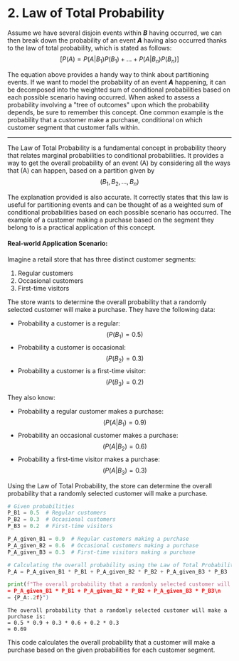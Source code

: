 # 2. Law of Total Probability
Assume we have several disjoin events within ***B*** having occurred, we can then break down the probability of an event ***A*** having also occurred thanks to the law of total probability, which is stated as follows: 
$$[ P(A) = P(A|B_1) P(B_1) + \dots + P(A|B_n) P(B_n) ]$$

The equation above provides a handy way to think about partitioning events. If we want to model the probability of an event ***A*** happening, it can be decomposed into the weighted sum of conditional probabilities based on each possible scenario having occurred. When asked to assess a probability involving a "tree of outcomes" upon which the probability depends, be sure to remember this concept.
One common example is the probability that a customer make a purchase, conditional on which customer segment that customer falls within. 

----

The Law of Total Probability is a fundamental concept in probability theory that relates marginal probabilities to conditional probabilities. It provides a way to get the overall probability of an event \(A\) by considering all the ways that \(A\) can happen, based on a partition given by $$(B_1, B_2, \dots, B_n)$$

The explanation provided is also accurate. It correctly states that this law is useful for partitioning events and can be thought of as a weighted sum of conditional probabilities based on each possible scenario has occurred. The example of a customer making a purchase based on the segment they belong to is a practical application of this concept.

#### **Real-world Application Scenario**:
Imagine a retail store that has three distinct customer segments: 
1. Regular customers
2. Occasional customers
3. First-time visitors

The store wants to determine the overall probability that a randomly selected customer will make a purchase. They have the following data:
- Probability a customer is a regular: $$( P(B_1) = 0.5 )$$
- Probability a customer is occasional: $$( P(B_2) = 0.3 )$$
- Probability a customer is a first-time visitor: $$( P(B_3) = 0.2 )$$

They also know:
- Probability a regular customer makes a purchase: $$( P(A|B_1) = 0.9 )$$
- Probability an occasional customer makes a purchase: $$( P(A|B_2) = 0.6 )$$
- Probability a first-time visitor makes a purchase: $$( P(A|B_3) = 0.3 )$$

Using the Law of Total Probability, the store can determine the overall probability that a randomly selected customer will make a purchase.

```python
# Given probabilities
P_B1 = 0.5  # Regular customers
P_B2 = 0.3  # Occasional customers
P_B3 = 0.2  # First-time visitors

P_A_given_B1 = 0.9  # Regular customers making a purchase
P_A_given_B2 = 0.6  # Occasional customers making a purchase
P_A_given_B3 = 0.3  # First-time visitors making a purchase

# Calculating the overall probability using the Law of Total Probability
P_A = P_A_given_B1 * P_B1 + P_A_given_B2 * P_B2 + P_A_given_B3 * P_B3

print(f"The overall probability that a randomly selected customer will make a purchase is:\n
= P_A_given_B1 * P_B1 + P_A_given_B2 * P_B2 + P_A_given_B3 * P_B3\n
= {P_A:.2f}")
```
```output
The overall probability that a randomly selected customer will make a purchase is:
= 0.5 * 0.9 + 0.3 * 0.6 + 0.2 * 0.3
= 0.69 
```
This code calculates the overall probability that a customer will make a purchase based on the given probabilities for each customer segment.
